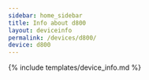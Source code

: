 ```yaml
---
sidebar: home_sidebar
title: Info about d800
layout: deviceinfo
permalink: /devices/d800/
device: d800
---
```

{% include templates/device_info.md %}
